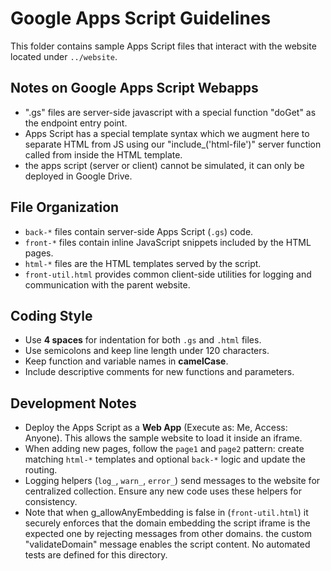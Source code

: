# Google Apps Script Guidelines

This folder contains sample Apps Script files that interact with the website located under `../website`.

## Notes on Google Apps Script Webapps

- ".gs" files are server-side javascript with a special function "doGet" as the endpoint entry point.
- Apps Script has a special template syntax which we augment here to separate HTML from JS using our "include_('html-file')" server function called from inside the HTML template.
- the apps script (server or client) cannot be simulated, it can only be deployed in Google Drive.

## File Organization

- `back-*` files contain server-side Apps Script (`.gs`) code.
- `front-*` files contain inline JavaScript snippets included by the HTML pages.
- `html-*` files are the HTML templates served by the script.
- `front-util.html` provides common client-side utilities for logging and communication with the parent website.

## Coding Style

- Use **4 spaces** for indentation for both `.gs` and `.html` files.
- Use semicolons and keep line length under 120 characters.
- Keep function and variable names in **camelCase**.
- Include descriptive comments for new functions and parameters.

## Development Notes

- Deploy the Apps Script as a **Web App** (Execute as: Me, Access: Anyone). This allows the sample website to load it inside an iframe.
- When adding new pages, follow the `page1` and `page2` pattern: create matching `html-*` templates and optional `back-*` logic and update the routing.
- Logging helpers (`log_`, `warn_`, `error_`) send messages to the website for centralized collection. Ensure any new code uses these helpers for consistency.
- Note that when g_allowAnyEmbedding is false in (`front-util.html`) it securely enforces that the domain embedding the script iframe is the expected one by rejecting messages from other domains. the custom "validateDomain" message enables the script content.
No automated tests are defined for this directory.

